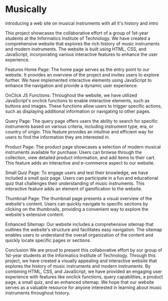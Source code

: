 # Musically
introducing a web site on musical instruments with all it's history and intro

This project showcases the collaborative effort of a group of 1st-year students at the Informatics Institute of Technology. We have created a comprehensive website that explores the rich history of music instruments and modern instruments. The website is built using HTML, CSS, and JavaScript, incorporating various interactive features to enhance the user experience.

Features
Home Page: The home page serves as the entry point to our website. It provides an overview of the project and invites users to explore further. We have implemented interactive elements using JavaScript to enhance the navigation and provide a dynamic user experience.

OnClick JS Functions: Throughout the website, we have utilized JavaScript's onclick functions to enable interactive elements, such as buttons and images. These functions allow users to trigger specific actions, such as displaying additional information or navigating to other pages.

Query Page: The query page offers users the ability to search for specific instruments based on various criteria, including instrument type, era, or country of origin. This feature provides an intuitive and efficient way for users to find the information they are interested in.

Product Page: The product page showcases a selection of modern musical instruments available for purchase. Users can browse through the collection, view detailed product information, and add items to their cart. This feature adds an interactive and e-commerce aspect to our website.

Small Quiz Page: To engage users and test their knowledge, we have included a small quiz page. Users can participate in a fun and educational quiz that challenges their understanding of music instruments. This interactive feature adds an element of gamification to the website.

Thumbnail Page: The thumbnail page presents a visual overview of the website's content. Users can quickly navigate to specific sections by clicking on the thumbnails, providing a convenient way to explore the website's extensive content.

Enhanced Sitemap: Our website includes a comprehensive sitemap that outlines the website's structure and facilitates easy navigation. The sitemap enables users to understand the overall organization of the content and quickly locate specific pages or sections.

Conclusion
We are proud to present this collaborative effort by our group of 1st-year students at the Informatics Institute of Technology. Through this project, we have created a visually appealing and interactive website that explores the history of music instruments and modern instruments. By combining HTML, CSS, and JavaScript, we have provided an engaging user experience with features like onclick functions, query capabilities, a product page, a small quiz, and an enhanced sitemap. We hope that our website serves as a valuable resource for anyone interested in learning about music instruments throughout history.
